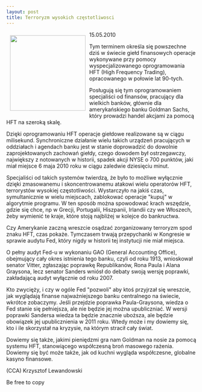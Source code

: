 ```yaml
---
layout: post
title: Terroryzm wysokich częstotliwosci
---
```


<p><img src="{{site.baseurl}}\public\pictures\465.High_frequency_trading.jpg" align="left" style="margin: 10px 10px" width="200"><!--33-->
15.05.2010</p><p>Tym terminem określa się powszechne dziś w świecie giełd finansowych operacje wykonywane przy pomocy wyspecjalizowanego oprogramowania HFT (High Frequency Trading), opracowanego w połowie lat 90-tych.</p><p>Posługują się tym oprogramowaniem specjaliści od finansów, pracujący dla wielkich banków, głównie dla amerykańskiego banku Goldman Sachs, który prowadzi handel akcjami za pomocą HFT na szeroką skalę.</p><p>Dzięki oprogramowaniu HFT operacje giełdowe realizowane są w ciągu milisekund. Synchroniczne działanie wielu takich urządzeń pracujących w oddziałach i agendach banku jest w stanie doprowadzić do dowolnie zaprojektowanych zachowań giełdy, czego dowodem był ostrzegawczy, największy z notowanych w historii, spadek akcji NYSE o 700 punktów, jaki miał miejsce 6 maja 2010 roku w ciągu zaledwie dziesięciu minut.</p><p>Specjaliści od takich systemów twierdzą, że było to możliwe wyłącznie dzięki zmasowanemu i skoncentrowanemu atakowi wielu operatorów HFT, terrorystów wysokiej częstotliwości. Wystarczyło na jakiś czas, symultanicznie w wielu miejscach, zablokować operacje "kupuj" w algorytmie programu. W ten sposób można spowodować krach wszędzie, gdzie się chce, np w Grecji, Portugalii, Hiszpanii, Irlandii czy we Włoszech, żeby wymienić te kraje, które stoją najbliżej w kolejce do bankructwa.</p><p>Czy Amerykanie zaczną wreszcie osądzać zorganizowany terroryzm spod znaku HFT, czas pokaże. Tymczasem trwają przepychanki w Kongresie w sprawie audytu Fed, który nigdy w historii tej instytucji nie miał miejsca. </p><p>O pełny audyt Fed-u w wykonaniu GAO (General Accounting Office), obejmujący cały okres istnienia tego banku, czyli od roku 1913, wnioskował senator Vitter, zgłaszając poprawkę Republikanów, Rona Paula i Alana Graysona, lecz senator Sanders wniósł do debaty swoją wersję poprawki, zakładającą audyt wyłącznie od roku 2007.</p><p>Kto zwycięży, i czy w ogóle Fed "pozwoli" aby ktoś przyjrzał się wreszcie, jak wyglądają finanse najważniejszego banku centralnego na świecie, wkrótce zobaczymy. Jeśli przejdzie poprawka Paula-Graysona, wiedza o Fed stanie się pełniejsza, ale nie będzie jej można upubliczniać. W wersji poprawki Sandersa wiedza ta będzie znacznie uboższa, ale będzie obowiązek jej upublicznienia w 2011 roku. Wtedy może i my dowiemy się, kto i ile skorzystał na kryzysie, na którym stracił cały świat. </p><p>Dowiemy się także, jakimi pieniędzmi gra nam Goldman na nosie za pomocą systemu HFT, stanowiącego współczesną broń masowego rażenia. Dowiemy się być może także, jak od kuchni wygląda współczesne, globalne kasyno finansowe.</p><p>(CCA) Krzysztof Lewandowski</p><p>Be free to copy</p>